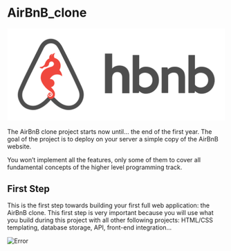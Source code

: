 # AirBnB_clone

![logo](img/hbnb.png)

The AirBnB clone project starts now until… the end of the first year. The goal of the project is to deploy on your server a simple copy of the AirBnB website.

You won’t implement all the features, only some of them to cover all fundamental concepts of the higher level programming track.

## First Step

This is the first step towards building your first full web application: the AirBnB clone. This first step is very important because you will use what you build during this project with all other following projects: HTML/CSS templating, database storage, API, front-end integration…


![Error](https://holbertonintranet.s3.amazonaws.com/uploads/medias/2018/6/815046647d23428a14ca.png?X-Amz-Algorithm=AWS4-HMAC-SHA256&X-Amz-Credential=AKIARDDGGGOUWMNL5ANN%2F20200626%2Fus-east-1%2Fs3%2Faws4_request&X-Amz-Date=20200626T142607Z&X-Amz-Expires=86400&X-Amz-SignedHeaders=host&X-Amz-Signature=6df35ba805d010b27f36aeeb042a33feabdb39a8e3b72feb9b7bca85f9f0f304)
